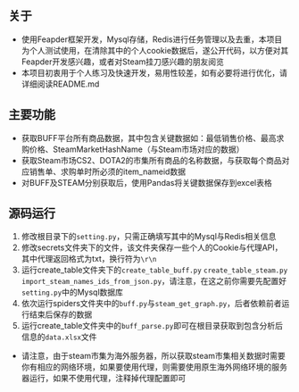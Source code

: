 关于
---
- 使用Feapder框架开发，Mysql存储，Redis进行任务管理以及去重，本项目为个人测试使用，在清除其中的个人cookie数据后，遂公开代码，以方便对其Feapder开发感兴趣，或者对Steam挂刀感兴趣的朋友阅览
- 本项目初衷用于个人练习及快速开发，易用性较差，如有必要将进行优化，请详细阅读README.md

主要功能
---
- 获取BUFF平台所有商品数据，其中包含关键数据如：最低销售价格、最高求购价格、SteamMarketHashName（与Steam市场对应的数据）
- 获取Steam市场CS2、DOTA2的市集所有商品的名称数据，与获取每个商品对应销售单、求购单时所必须的item_nameid数据
- 对BUFF及STEAM分别获取后，使用Pandas将关键数据保存到excel表格

源码运行
---
1. 修改根目录下的`setting.py`，只需正确填写其中的Mysql与Redis相关信息
2. 修改secrets文件夹下的文件，该文件夹保存一些个人的Cookie与代理API，其中代理返回格式为txt，换行符为`\r\n`
3. 运行create_table文件夹下的`create_table_buff.py` `create_table_steam.py` `import_steam_names_ids_from_json.py`，请注意，在这之前你需要先配置好`setting.py`中的Mysql数据库
4. 依次运行spiders文件夹中的`buff.py`与`steam_get_graph.py`，后者依赖前者运行结束后保存的数据
5. 运行create_table文件夹中的`buff_parse.py`即可在根目录获取到包含分析后信息的`data.xlsx`文件
- 请注意，由于steam市集为海外服务器，所以获取steam市集相关数据时需要你有相应的网络环境，如果要使用代理，则需要使用原生海外网络环境的服务器运行，如果不使用代理，注释掉代理配置即可